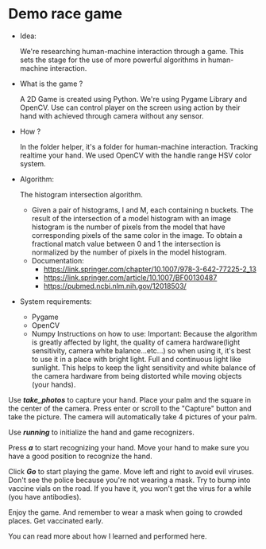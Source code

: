 # Demo race game
- Idea:
  
    We're researching human-machine interaction through a game. 
    This sets the stage for the use of more powerful algorithms in human-machine interaction.
  

- What is the game ?

    A 2D Game is created using Python. We're using Pygame Library and OpenCV.
    Use can control player on the screen using action by their hand with achieved through camera without any sensor.


- How ?
  
    In the folder helper, it's a folder for human-machine interaction.
    Tracking realtime your hand. 
    We used OpenCV with the handle range HSV color system.
  

- Algorithm:

    The histogram intersection algorithm.
    - Given a pair of histograms, I and M, each containing n buckets. 
      The result of the intersection of a model histogram with an image histogram is the number of pixels from the model 
      that have corresponding pixels of the same color in the image. To obtain a fractional match value between 0 and 1 the intersection is normalized by the number of pixels in the model histogram.
  
    + Documentation: 
        + https://link.springer.com/chapter/10.1007/978-3-642-77225-2_13
        + https://link.springer.com/article/10.1007/BF00130487
        + https://pubmed.ncbi.nlm.nih.gov/12018503/
    

- System requirements:
    + Pygame
    + OpenCV
    + Numpy
Instructions on how to use:
Important:
Because the algorithm is greatly affected by light, the quality of camera hardware(light sensitivity, camera white balance...etc...) 
      so when using it, it's best to use it in a place with bright light. 
      Full and continuous light like sunlight. 
      This helps to keep the light sensitivity and white balance of the camera hardware from being distorted while moving objects (your hands).
      
Use ***take_photos*** to capture your hand. Place your palm and the square in the center of the camera. Press enter or scroll to the "Capture" button and take the picture. 
The camera will automatically take 4 pictures of your palm.

Use ***running*** to initialize the hand and game recognizers.

Press ***a*** to start recognizing your hand. Move your hand to make sure you have a good position to recognize the hand.

Click ***Go*** to start playing the game.
Move left and right to avoid evil viruses. Don't see the police because you're not wearing a mask.
Try to bump into vaccine vials on the road. If you have it, you won't get the virus for a while (you have antibodies).

Enjoy the game. And remember to wear a mask when going to crowded places. Get vaccinated early.


You can read more about how I learned and performed here.